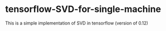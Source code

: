 # tensorflow-SVD-for-single-machine
This is a simple implementation of SVD in tensorflow (version of 0.12)
